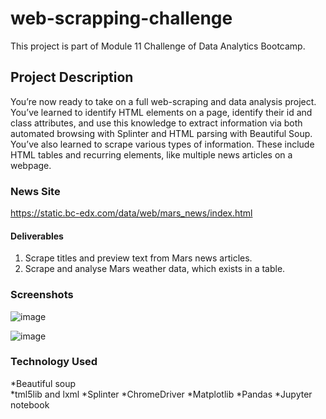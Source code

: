 # web-scrapping-challenge

This project is part of Module 11 Challenge of Data Analytics Bootcamp. 

## Project Description

You’re now ready to take on a full web-scraping and data analysis project. You’ve learned to identify HTML elements on a page, identify their id and class attributes, and use this knowledge to extract information via both automated browsing with Splinter and HTML parsing with Beautiful Soup. You’ve also learned to scrape various types of information. These include HTML tables and recurring elements, like multiple news articles on a webpage.

### News Site
https://static.bc-edx.com/data/web/mars_news/index.html 

#### Deliverables
1. Scrape titles and preview text from Mars news articles. 
2. Scrape and analyse Mars weather data, which exists in a table. 

### Screenshots
![image](https://github.com/teacher-analyst/web-scrapping-challenge/assets/130710065/8364003d-4fd2-4c60-bf18-b773bf0c8ae5)


![image](https://github.com/teacher-analyst/web-scrapping-challenge/assets/130710065/a177d357-489b-4abf-8a36-7aea5788cf9d)

### Technology Used 

*Beautiful soup  
*tml5lib and lxml 
*Splinter 
*ChromeDriver 
*Matplotlib 
*Pandas 
*Jupyter notebook 
